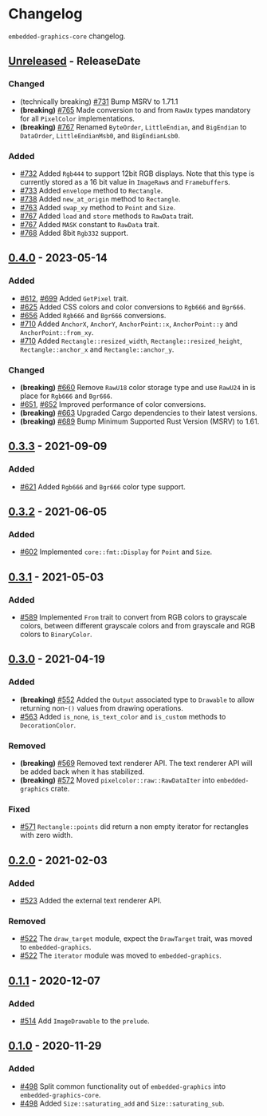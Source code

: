 # Changelog

`embedded-graphics-core` changelog.

<!-- next-header -->

## [Unreleased] - ReleaseDate

### Changed

- (technically breaking) [#731](https://github.com/embedded-graphics/embedded-graphics/pull/731) Bump MSRV to 1.71.1
- **(breaking)** [#765](https://github.com/embedded-graphics/embedded-graphics/pull/765) Made conversion to and from `RawUx` types mandatory for all `PixelColor` implementations.
- **(breaking)** [#767](https://github.com/embedded-graphics/embedded-graphics/pull/767) Renamed `ByteOrder`, `LittleEndian`, and `BigEndian` to `DataOrder`, `LittleEndianMsb0`, and `BigEndianLsb0`.

### Added

- [#732](https://github.com/embedded-graphics/embedded-graphics/pull/732) Added `Rgb444` to support 12bit RGB displays. Note that this type is currently stored as a 16 bit value in `ImageRaw`s and `Framebuffer`s.
- [#733](https://github.com/embedded-graphics/embedded-graphics/pull/733) Added `envelope` method to `Rectangle`.
- [#738](https://github.com/embedded-graphics/embedded-graphics/pull/738) Added `new_at_origin` method to `Rectangle`.
- [#763](https://github.com/embedded-graphics/embedded-graphics/pull/763) Added `swap_xy` method to `Point` and `Size`.
- [#767](https://github.com/embedded-graphics/embedded-graphics/pull/767) Added `load` and `store` methods to `RawData` trait.
- [#767](https://github.com/embedded-graphics/embedded-graphics/pull/767) Added `MASK` constant to `RawData` trait.
- [#768](https://github.com/embedded-graphics/embedded-graphics/pull/768) Added 8bit `Rgb332` support.

## [0.4.0] - 2023-05-14

### Added

- [#612](https://github.com/embedded-graphics/embedded-graphics/pull/612), [#699](https://github.com/embedded-graphics/embedded-graphics/pull/699) Added `GetPixel` trait.
- [#625](https://github.com/embedded-graphics/embedded-graphics/pull/625) Added CSS colors and color conversions to `Rgb666` and `Bgr666`.
- [#656](https://github.com/embedded-graphics/embedded-graphics/pull/656) Added `Rgb666` and `Bgr666` conversions.
- [#710](https://github.com/embedded-graphics/embedded-graphics/pull/710) Added `AnchorX`, `AnchorY`, `AnchorPoint::x`, `AnchorPoint::y` and `AnchorPoint::from_xy`.
- [#710](https://github.com/embedded-graphics/embedded-graphics/pull/710) Added `Rectangle::resized_width`, `Rectangle::resized_height`, `Rectangle::anchor_x` and `Rectangle::anchor_y`.

### Changed

- **(breaking)** [#660](https://github.com/embedded-graphics/embedded-graphics/pull/660) Remove `RawU18` color storage type and use `RawU24` in is place for `Rgb666` and `Bgr666`.
- [#651](https://github.com/embedded-graphics/embedded-graphics/pull/651), [#652](https://github.com/embedded-graphics/embedded-graphics/pull/652) Improved performance of color conversions.
- **(breaking)** [#663](https://github.com/embedded-graphics/embedded-graphics/pull/663) Upgraded Cargo dependencies to their latest versions.
- **(breaking)** [#689](https://github.com/embedded-graphics/embedded-graphics/pull/689) Bump Minimum Supported Rust Version (MSRV) to 1.61.

## [0.3.3] - 2021-09-09

### Added

- [#621](https://github.com/embedded-graphics/embedded-graphics/pull/621) Added `Rgb666` and `Bgr666` color type support.

## [0.3.2] - 2021-06-05

### Added

- [#602](https://github.com/embedded-graphics/embedded-graphics/pull/602) Implemented `core::fmt::Display` for `Point` and `Size`.

## [0.3.1] - 2021-05-03

### Added

- [#589](https://github.com/embedded-graphics/embedded-graphics/pull/589) Implemented `From` trait to convert from RGB colors to grayscale colors, between different grayscale colors and from grayscale and RGB colors to `BinaryColor`.

## [0.3.0] - 2021-04-19

### Added

- **(breaking)** [#552](https://github.com/embedded-graphics/embedded-graphics/pull/552) Added the `Output` associated type to `Drawable` to allow returning non-`()` values from drawing operations.
- [#563](https://github.com/embedded-graphics/embedded-graphics/pull/563) Added `is_none`, `is_text_color` and `is_custom` methods to `DecorationColor`.

### Removed

- **(breaking)** [#569](https://github.com/embedded-graphics/embedded-graphics/pull/569) Removed text renderer API. The text renderer API will be added back when it has stabilized.
- **(breaking)** [#572](https://github.com/embedded-graphics/embedded-graphics/pull/572) Moved `pixelcolor::raw::RawDataIter` into `embedded-graphics` crate.

### Fixed

- [#571](https://github.com/embedded-graphics/embedded-graphics/pull/571) `Rectangle::points` did return a non empty iterator for rectangles with zero width.

## [0.2.0] - 2021-02-03

### Added

- [#523](https://github.com/embedded-graphics/embedded-graphics/pull/523) Added the external text renderer API.

### Removed

- [#522](https://github.com/embedded-graphics/embedded-graphics/pull/522) The `draw_target` module, expect the `DrawTarget` trait, was moved to `embedded-graphics`.
- [#522](https://github.com/embedded-graphics/embedded-graphics/pull/522) The `iterator` module was moved to `embedded-graphics`.

## [0.1.1] - 2020-12-07

### Added

- [#514](https://github.com/embedded-graphics/embedded-graphics/pull/514) Add `ImageDrawable` to the `prelude`.

## [0.1.0] - 2020-11-29

### Added

- [#498](https://github.com/embedded-graphics/embedded-graphics/pull/498) Split common functionality out of `embedded-graphics` into `embedded-graphics-core`.
- [#498](https://github.com/embedded-graphics/embedded-graphics/pull/498) Added `Size::saturating_add` and `Size::saturating_sub`.

<!-- next-url -->
[unreleased]: https://github.com/embedded-graphics/embedded-graphics-core/compare/embedded-graphics-core-v0.4.0...HEAD
[0.4.0]: https://github.com/embedded-graphics/embedded-graphics-core/compare/embedded-graphics-core-v0.3.3...embedded-graphics-core-v0.4.0
[0.3.3]: https://github.com/embedded-graphics/embedded-graphics-core/compare/embedded-graphics-core-v0.3.2...embedded-graphics-core-v0.3.3
[0.3.2]: https://github.com/embedded-graphics/embedded-graphics-core/compare/embedded-graphics-core-v0.3.1...embedded-graphics-core-v0.3.2
[0.3.1]: https://github.com/embedded-graphics/embedded-graphics-core/compare/embedded-graphics-core-v0.3.0...embedded-graphics-core-v0.3.1

[0.3.0]: https://github.com/embedded-graphics/embedded-graphics-core/compare/embedded-graphics-core-v0.2.0...embedded-graphics-core-v0.3.0
[0.2.0]: https://github.com/embedded-graphics/embedded-graphics-core/compare/embedded-graphics-core-v0.1.1...embedded-graphics-core-v0.2.0
[0.1.1]: https://github.com/embedded-graphics/embedded-graphics-core/compare/embedded-graphics-core-v0.1.0...embedded-graphics-core-v0.1.1
[0.1.0]: https://github.com/embedded-graphics/embedded-graphics/compare/embedded-graphics-v0.7.0-alpha.1...embedded-graphics-core-v0.1.0
